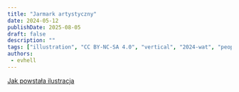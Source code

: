 ```yaml
---
title: "Jarmark artystyczny"
date: 2024-05-12
publishDate: 2025-08-05
draft: false
description: ""
tags: ["illustration", "CC BY-NC-SA 4.0", "vertical", "2024-wat", "people", "disability", "city", "fantastical"]
authors:
 - evhell
---
```


[Jak powstała ilustracja](https://www.evhell.fr/solarpunk-participation-au-weekandart/)
